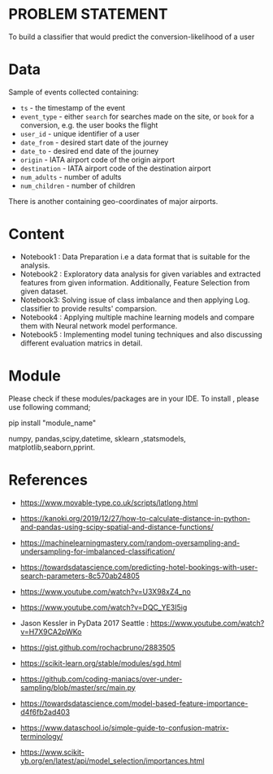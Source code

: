 # PROBLEM STATEMENT

To build a classifier that would predict the conversion-likelihood of a user

# Data

 Sample of events collected containing:
  -  `ts` - the timestamp of the event
  -  `event_type` - either `search` for searches made on the site, or `book` for a conversion, e.g. the user books the flight
  -  `user_id` - unique identifier of a user
  -  `date_from` - desired start date of the journey
  -  `date_to` - desired end date of the journey
  -  `origin` - IATA airport code of the origin airport
  -  `destination` - IATA airport code of the destination airport
  -  `num_adults` - number of adults
  -  `num_children` - number of children
  
  There is another containing geo-coordinates of major airports.

# Content

- Notebook1 : Data Preparation i.e a data format that is suitable for the analysis.
- Notebook2 : Exploratory data analysis for given variables and extracted features from given information.
Additionally, Feature Selection from given dataset.
- Notebook3: Solving issue of class imbalance and then applying Log. classifier to provide results' comparsion.
- Notebook4 : Applying multiple machine learning models and compare them with Neural network model performance.
- Notebook5 : Implementing model tuning techniques and also discussing different evaluation matrics in detail.

# Module
Please check if these modules/packages are in your IDE. To install , please use following command;

pip install "module_name"
 
numpy, pandas,scipy,datetime, sklearn ,statsmodels, matplotlib,seaborn,pprint.

# References

- https://www.movable-type.co.uk/scripts/latlong.html

- https://kanoki.org/2019/12/27/how-to-calculate-distance-in-python-and-pandas-using-scipy-spatial-and-distance-functions/

- https://machinelearningmastery.com/random-oversampling-and-undersampling-for-imbalanced-classification/

- https://towardsdatascience.com/predicting-hotel-bookings-with-user-search-parameters-8c570ab24805

- https://www.youtube.com/watch?v=U3X98xZ4_no
 
- https://www.youtube.com/watch?v=DQC_YE3I5ig

- Jason Kessler in PyData 2017 Seattle : https://www.youtube.com/watch?v=H7X9CA2pWKo

- https://gist.github.com/rochacbruno/2883505

- https://scikit-learn.org/stable/modules/sgd.html

- https://github.com/coding-maniacs/over-under-sampling/blob/master/src/main.py

- https://towardsdatascience.com/model-based-feature-importance-d4f6fb2ad403

- https://www.dataschool.io/simple-guide-to-confusion-matrix-terminology/

- https://www.scikit-yb.org/en/latest/api/model_selection/importances.html

